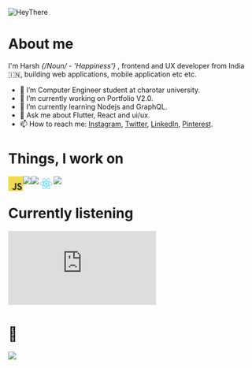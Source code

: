 ![HeyThere](https://user-images.githubusercontent.com/57007680/119012070-54ec7800-b9b3-11eb-8045-06be748572c9.png)
# About me

I'm Harsh _{/Noun/ - 'Happiness'}_ , frontend and UX developer from India 🇮🇳, building web applications, mobile application etc etc.
<br>
- 🏫 I’m Computer Engineer student at charotar university.
- 🔭 I’m currently working on Portfolio V2.0.
- 🌱 I’m currently learning Nodejs and GraphQL.
- 💬 Ask me about Flutter, React and ui/ux.
- 📫 How to reach me: [Instagram](https://www.instagram.com/harshptl14/), [Twitter](https://twitter.com/harshptl14), [LinkedIn](https://twitter.com/harshptl14), [Pinterest](https://www.pinterest.ca/harshptl14/).

# Things, I work on

<img align="left" height="30" src="https://raw.githubusercontent.com/github/explore/80688e429a7d4ef2fca1e82350fe8e3517d3494d/topics/javascript/javascript.png"/>
<img align="left" height="30" src="https://user-images.githubusercontent.com/57007680/119120951-7b112700-ba4a-11eb-90f5-dc4ad77aeb00.png"/>
<img align="left" height="30" src="https://user-images.githubusercontent.com/57007680/119019340-bb28c900-b9ba-11eb-9bb3-e6d8ef817649.png">
<img align="left" height="30" src="https://raw.githubusercontent.com/github/explore/80688e429a7d4ef2fca1e82350fe8e3517d3494d/topics/react/react.png"/>
<img height="30" src="https://user-images.githubusercontent.com/57007680/119121454-11dde380-ba4b-11eb-89ce-da1cd32f2d31.png"/>
<!-- ![Metrics](https://metrics.lecoq.io/harshptl14?template=classic&languages=1&followup=1&stars=1&pagespeed=1&tweets=1&projects=1&pagespeed.detailed=false&pagespeed.screenshot=false&projects.limit=4&tweets.limit=2&stars.limit=4&config.timezone=Asia%2FCalcutta) -->

# Currently listening

<!-- [![Spotify](https://novatorem-harshptl14.vercel.app/api/spotify)](https://open.spotify.com/user/s6ao16svonmdyfnwmpwkpmfcb)
 -->
 [![Spotify](https://novatorem-harshptl14.vercel.app/api/spotify.py)](https://open.spotify.com/user/s6ao16svonmdyfnwmpwkpmfcb)

# 👀
![](https://komarev.com/ghpvc/?username=harshptl14&color=green)
<!--

Here are some ideas to get you started:

- 🔭 I’m currently working on ...
- 🌱 I’m currently learning ...
- 👯 I’m looking to collaborate on ...
- 🤔 I’m looking for help with ...
- 💬 Ask me about ...
- 📫 How to reach me: ...
- 😄 Pronouns: ...
- ⚡ Fun fact: ...
-->
